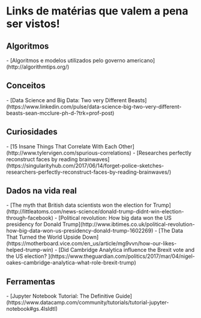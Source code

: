 # Links de matérias que valem a pena ser vistos!

<h2 id="algoritmos">Algoritmos</h2>
 - [Algoritmos e modelos utilizados pelo governo americano](http://algorithmtips.org/)

<h2 id="conceitos">Conceitos</h2>
 - [Data Science and Big Data: Two very Different Beasts](https://www.linkedin.com/pulse/data-science-big-two-very-different-beasts-sean-mcclure-ph-d-?trk=prof-post)

<h2 id="curiosidades">Curiosidades</h2>
 - [15 Insane Things That Correlate With Each Other](http://www.tylervigen.com/spurious-correlations)
 - [Researches perfectly reconstruct faces by reading brainwaves](https://singularityhub.com/2017/06/14/forget-police-sketches-researchers-perfectly-reconstruct-faces-by-reading-brainwaves/)

<h2 id="dados-na-vida-real">Dados na vida real</h2>
 - [The myth that British data scientists won the election for Trump](http://littleatoms.com/news-science/donald-trump-didnt-win-election-through-facebook)
 - [Political revolution: How big data won the US presidency for Donald Trump](http://www.ibtimes.co.uk/political-revolution-how-big-data-won-us-presidency-donald-trump-1602269)
 - [The Data That Turned the World Upside Down](https://motherboard.vice.com/en_us/article/mg9vvn/how-our-likes-helped-trump-win)
 - [Did Cambridge Analytica influence the Brexit vote and the US election? ](https://www.theguardian.com/politics/2017/mar/04/nigel-oakes-cambridge-analytica-what-role-brexit-trump)

<h2 id="ferramentas">Ferramentas</h2>
 - [Jupyter Notebook Tutorial: The Definitive Guide](https://www.datacamp.com/community/tutorials/tutorial-jupyter-notebook#gs.4lsldtI)
